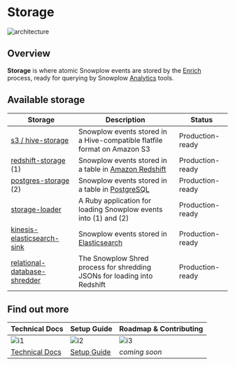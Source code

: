 # Storage

![architecture][architecture-image]

## Overview

**Storage** is where atomic Snowplow events are stored by the [Enrich][enrich] process, ready for querying by Snowplow [Analytics][analytics] tools.

## Available storage

| Storage                       | Description                                                               | Status           |
|-------------------------------|---------------------------------------------------------------------------|------------------|
| [s3 / hive-storage][s1]      | Snowplow events stored in a Hive-compatible flatfile format on Amazon S3  | Production-ready |
| [redshift-storage][s3] (1)   | Snowplow events stored in a table in [Amazon Redshift][redshift]         | Production-ready |
| [postgres-storage][s2] (2)   | Snowplow events stored in a table in [PostgreSQL][postgres]              | Production-ready |
| [storage-loader][s4]         | A Ruby application for loading Snowplow events into (1) and (2)           | Production-ready |
| [kinesis-elasticsearch-sink][s5] | Snowplow events stored in [Elasticsearch][elasticsearch]             | Production-ready |
| [relational-database-shredder][s6] | The Snowplow Shred process for shredding JSONs for loading into Redshift | Production-ready |

## Find out more

| Technical Docs              | Setup Guide           | Roadmap & Contributing               |         
|-----------------------------|-----------------------|--------------------------------------|
| ![i1][techdocs-image]      | ![i2][setup-image]   | ![i3][roadmap-image]                |
| [Technical Docs][techdocs] | [Setup Guide][setup] | _coming soon_                        |

[architecture-image]: https://d3i6fms1cm1j0i.cloudfront.net/github-wiki/images/snowplow-architecture-4-storage.png
[trackers]: https://github.com/snowplow/snowplow/tree/master/1-trackers
[enrich]: https://github.com/snowplow/snowplow/tree/master/3-enrich
[analytics]: https://github.com/snowplow/snowplow/tree/master/5-analytics
[setup]: https://github.com/snowplow/snowplow/wiki/setting-up-alternative-data-stores
[techdocs]: https://github.com/snowplow/snowplow/wiki/storage%20documentation

[redshift]: http://aws.amazon.com/redshift/
[postgres]: http://www.postgresql.org/
[elasticsearch]: http://www.elasticsearch.org/

[s1]: https://github.com/snowplow/snowplow/tree/master/4-storage/hive-storage
[s2]: https://github.com/snowplow/snowplow/tree/master/4-storage/postgres-storage
[s3]: https://github.com/snowplow/snowplow/tree/master/4-storage/redshift-storage
[s4]: https://github.com/snowplow/snowplow/tree/master/4-storage/storage-loader
[s5]: https://github.com/snowplow/snowplow/tree/master/4-storage/kinesis-elasticsearch-sink
[s6]: https://github.com/snowplow/snowplow/tree/master/4-storage/relational-database-shredder

[techdocs-image]: https://d3i6fms1cm1j0i.cloudfront.net/github/images/techdocs.png
[setup-image]: https://d3i6fms1cm1j0i.cloudfront.net/github/images/setup.png
[roadmap-image]: https://d3i6fms1cm1j0i.cloudfront.net/github/images/roadmap.png
